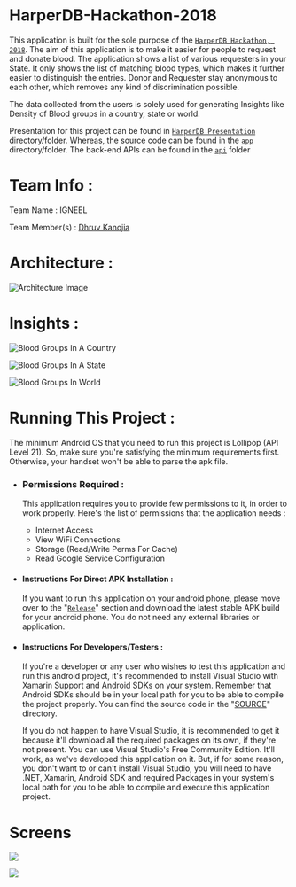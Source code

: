 # HarperDB-Hackathon-2018
This application is built for the sole purpose of the [`HarperDB Hackathon, 2018`](http://www.harperdb.io/harperdb-virtual-hackathon-2018). The aim of this application is to make it easier for people to request and donate blood. The application shows a list of various requesters in your State. It only shows the list of matching blood types, which makes it further easier to distinguish the entries. Donor and Requester stay anonymous to each other, which removes any kind of discrimination possible.

The data collected from the users is solely used for generating Insights like Density of Blood groups in a country, state or world.

Presentation for this project can be found in [`HarperDB Presentation`](https://github.com/Xonshiz/Blood-Connect-HarperDB-Hackathon-2018/tree/master/HarperDB%20Presentation) directory/folder. Whereas, the source code can be found in the [`app`](https://github.com/Xonshiz/Blood-Connect-HarperDB-Hackathon-2018/tree/master/app/BloodConnect) directory/folder. The back-end APIs can be found in the [`api`](https://github.com/Xonshiz/Blood-Connect-HarperDB-Hackathon-2018/tree/master/api) folder


# Team Info :
Team Name : IGNEEL

Team Member(s) : [Dhruv Kanojia](https://github.com/Xonshiz)


# Architecture :
![Architecture Image](https://raw.githubusercontent.com/Xonshiz/Blood-Connect-HarperDB-Hackathon-2018/master/images/Architecture.jpg)


# Insights :
![Blood Groups In A Country](https://raw.githubusercontent.com/Xonshiz/Blood-Connect-HarperDB-Hackathon-2018/master/images/Misc/6.png)

![Blood Groups In A State](https://raw.githubusercontent.com/Xonshiz/Blood-Connect-HarperDB-Hackathon-2018/master/images/Misc/7.png)

![Blood Groups In World](https://raw.githubusercontent.com/Xonshiz/Blood-Connect-HarperDB-Hackathon-2018/master/images/Misc/8.png)


# Running This Project :
The minimum Android OS that you need to run this project is Lollipop (API Level 21). So, make sure you're satisfying the minimum requirements first. Otherwise, your handset won't be able to parse the apk file.

- ### Permissions Required :
    This application requires you to provide few permissions to it, in order to work properly. Here's the list of permissions that the application needs :
    - Internet Access
    - View WiFi Connections
    - Storage (Read/Write Perms For Cache)
    - Read Google Service Configuration
    
- #### Instructions For Direct APK Installation :
    If you want to run this application on your android phone, please move over to the "[`Release`](https://github.com/Xonshiz/Blood-Connect-HarperDB-Hackathon-2018/releases/latest)" section and download the latest stable APK build for your android phone. You do not need any external libraries or application.

- #### Instructions For Developers/Testers :
     If you're a developer or any user who wishes to test this application and run this android project, it's recommended to install Visual Studio with Xamarin Support and Android SDKs on your system. Remember that Android SDKs should be in your local path for you to be able to compile the project properly. You can find the source code in the "[SOURCE](https://github.com/Xonshiz/Blood-Connect-HarperDB-Hackathon-2018/tree/master/app/BloodConnect)" directory.

    If you do not happen to have Visual Studio, it is recommended to get it because it'll download all the required packages on its own, if they're not present. You can use Visual Studio's Free Community Edition. It'll work, as we've developed this application on it.
But, if for some reason, you don't want to or can't install Visual Studio, you will need to have .NET, Xamarin, Android SDK and required Packages in your system's local path for you to be able to compile and execute this application project.


# Screens
![](https://raw.githubusercontent.com/Xonshiz/Blood-Connect-HarperDB-Hackathon-2018/master/images/Misc/3.png)

![](https://raw.githubusercontent.com/Xonshiz/Blood-Connect-HarperDB-Hackathon-2018/master/images/Misc/4.png)